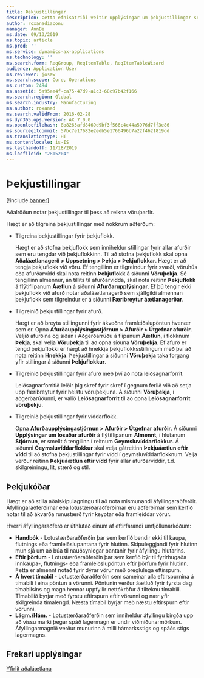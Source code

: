 ```yaml
---
title: Þekjustillingar
description: Þetta efnisatriði veitir upplýsingar um þekjustillingar sem aðalröðun notar til að reikna út vöruþarfir.
author: roxanadiaconu
manager: AnnBe
ms.date: 09/13/2019
ms.topic: article
ms.prod: ''
ms.service: dynamics-ax-applications
ms.technology: ''
ms.search.form: ReqGroup, ReqItemTable, ReqItemTableWizard
audience: Application User
ms.reviewer: josaw
ms.search.scope: Core, Operations
ms.custom: 2494
ms.assetid: 5a95ae4f-ca75-47d9-a1c3-68c97b42f166
ms.search.region: Global
ms.search.industry: Manufacturing
ms.author: roxanad
ms.search.validFrom: 2016-02-28
ms.dyn365.ops.version: AX 7.0.0
ms.openlocfilehash: 8b8263afd8469d9bf3f566c4c44a5976d7ff3e86
ms.sourcegitcommit: 57bc7e17682e2edb5e1766496b7a22f4621819dd
ms.translationtype: HT
ms.contentlocale: is-IS
ms.lasthandoff: 11/18/2019
ms.locfileid: "2815204"
---
```

# <a name="coverage-settings"></a>Þekjustillingar

[!include [banner](../includes/banner.md)]

Aðalröðun notar þekjustillingar til þess að reikna vöruþarfir.

Hægt er að tilgreina þekjustillingar með nokkrum aðferðum:

- Tilgreina þekjustillingar fyrir þekjuflokk.

    Hægt er að stofna þekjuflokk sem inniheldur stillingar fyrir allar afurðir sem eru tengdar við þekjuflokkinn. Til að stofna þekjuflokk skal opna **Aðaláætlanagerð &gt; Uppsetning &gt; Þekja &gt; Þekjuflokkar**. Hægt er að tengja þekjuflokk við vöru. Ef tengillinn er tilgreindur fyrir svæði, vöruhús eða afurðarvídd skal nota reitinn **Þekjuflokk** á síðunni **Vöruþekja**. Sé tengillinn almennur, án tillits til afurðarvídda, skal nota reitinn **Þekjuflokk** á flýtiflipanum **Áætlun** á síðunni **Afurðarupplýsingar**. Ef þú tengir ekki þekjuflokk við afurð notar aðaláætlanagerð sem sjálfgildi almennan þekjuflokk sem tilgreindur er á síðunni **Færibreytur áætlanagerðar**.

- Tilgreinið þekjustillingar fyrir afurð.

    Hægt er að breyta stillingunni fyrir ákveðna framleiðslupöntun hvenær sem er. Opna **Afurðaupplýsingastjórnun &gt; Afurðir &gt; Útgefnar afurðir**. Veljið afurðina og síðan í Aðgerðarrúðu á flipanum **Áætlun**, í flokknum **Þekja**, skal velja **Vöruþekja** til að opna síðuna **Vöruþekja**. Ef afurð er tengd þekjuflokki er hægt að hnekkja þekjuflokksstillingum með því að nota reitinn **Hnekkja**. Þekjustillingar á síðunni **Vöruþekja** taka forgang yfir stillingar á síðunni **Þekjuflokkur**.

- Tilgreinið þekjustillingar fyrir afurð með því að nota leiðsagnarforrit.

    Leiðsagnarforritið leiðir þig skref fyrir skref í gegnum ferlið við að setja upp færibreytur fyrir helstu vöruþekjuna. Á síðunni **Vöruþekja**, í aðgerðarúðunni, er valið **Leiðsagnarforrit** til að opna **Leiðsagnarforrit vöruþekju**.

- Tilgreinið þekjustillingar fyrir víddarflokk.

    Opna **Afurðaupplýsingastjórnun &gt; Afurðir &gt; Útgefnar afurðir**. Á síðunni **Upplýsingar um losaðar afurðir** á flýtiflipanum **Almennt**, í hlutanum **Stjórnun**, er smellt á tengilinn í reitnum **Geymsluvíddarflokkur**. Á síðunni **Geymsluvíddarflokkur** skal velja gátreitinn **Þekjuáætlun eftir vídd** til að stofna þekjustillingar fyrir vídd í geymsluvíddarflokknum. Velja verður reitinn **Þekjuáætlun eftir vídd** fyrir allar afurðarvíddir, t.d. skilgreiningu, lit, stærð og stíl.


## <a name="coverage-codes"></a>Þekjukóðar

Hægt er að stilla aðalskipulagningu til að nota mismunandi áfyllingaraðferðir. Áfyllingaraðferðirnar eða lotustærðaraðferðirnar eru aðferðirnar sem kerfið notar til að ákvarða runustærð fyrir keyptar eða framleiddar vörur. 

Hverri áfyllingaraðferð er úthlutað einum af eftirfarandi umfjöllunarkóðum:

- **Handbók** - Lotustærðaraðferðin þar sem kerfið bendir ekki til kaupa, flutnings eða framleiðslupantana fyrir hlutinn. Skipuleggjandi fyrir hlutinn mun sjá um að búa til nauðsynlegar pantanir fyrir áfyllingu hlutarins.
- **Eftir þörfum** - Lotustærðaraðferðin þar sem kerfið býr til fyrirhugaða innkaupa-, flutnings- eða framleiðslupöntun eftir þörfum fyrir hlutinn. Þetta er almennt notað fyrir dýrar vörur með óreglulega eftirspurn.  
- **Á hvert tímabil** - Lotustærðaraðferðin sem sameinar alla eftirspurnina á tímabili í eina pöntun á vörunni. Pöntunin verður áætluð fyrir fyrsta dag tímabilsins og magn hennar uppfyllir nettókröfur á tilteknu tímabili. Tímabilið byrjar með fyrstu eftirspurn eftir vörunni og nær yfir skilgreinda tímalengd. Næsta tímabil byrjar með næstu eftirspurn eftir vörunni.
- **Lágm./Hám.** - Lotustærðaraðferðin sem inniheldur áfyllingu birgða upp að vissu marki þegar spáð lagermagn er undir viðmiðunarmörkum. Áfyllingarmagnið verður munurinn á milli hámarksstigs og spáðs stigs lagermagns.


## <a name="additional-resources"></a>Frekari upplýsingar

[Yfirlit aðaláætlana](master-plans.md)
